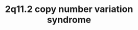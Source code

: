 ---
annotations:
- id: PW:0000013
  parent: disease pathway
  type: Pathway Ontology
  value: disease pathway
authors:
- Shad4
- Fehrhart
description: 'The 2q11.2 copy number variation syndrome can result in the loss of
  up to 27 protein-coding genes. Patients with 2q11.2 deletions were reported to have
  developmental delay, speech delay and ADHD, while subjects with 2q11.2 duplications
  apart from developmental delay had gastroesophageal reflux and short stature (DOI:
  10.1002/ajmg.a.37269).'
last-edited: 2022-12-10
organisms:
- Homo sapiens
redirect_from:
- /index.php/Pathway:WP5221
- /instance/WP5221
- /instance/WP5221_rr122738
revision: r122738
schema-jsonld:
- '@context': https://schema.org/
  '@id': https://wikipathways.github.io/pathways/WP5221.html
  '@type': Dataset
  creator:
    '@type': Organization
    name: WikiPathways
  description: 'The 2q11.2 copy number variation syndrome can result in the loss of
    up to 27 protein-coding genes. Patients with 2q11.2 deletions were reported to
    have developmental delay, speech delay and ADHD, while subjects with 2q11.2 duplications
    apart from developmental delay had gastroesophageal reflux and short stature (DOI:
    10.1002/ajmg.a.37269).'
  keywords:
  - 1-acyl LPA
  - ADRA2B
  - ANKRD23
  - ANKRD36
  - ANKRD36B
  - ANKRD36C
  - ANKRD39
  - ARID5A
  - ASTL
  - CIAO1
  - CIAO2A
  - CIAO2B
  - CNNM3
  - CNNM4
  - COL2A1
  - COX11
  - DUSP2
  - ERBB2
  - FAHD2B
  - FAHD2CP
  - FAM178B
  - FER1L5
  - G3P
  - GPAT2
  - IGKV1OR2-11
  - IGKV1OR2-3
  - IGKV1OR2-6
  - IGKV1OR2-9
  - IGKV2OR2-1
  - IGKV2OR2-10
  - IGKV2OR2-2
  - IGKV2OR2-7
  - IGKV2OR2-7D
  - IGKV2OR2-8
  - IGKV3OR2-5
  - ITPRIPL1
  - KANSL3
  - LINC00342
  - LMAN2L
  - MAPK1
  - MAPK3
  - MIR3127
  - MMS19
  - NCAPH
  - NEURL3
  - OR7E102P
  - PARL
  - PLXNB2
  - Pre-mRNA
  - RHOA
  - RN7SL210P
  - RN7SL313P
  - RNA5SP101
  - SEMA4C
  - SNRNP200
  - STARD7
  - STARD7-AS1
  - TMEM127
  - TRIM43
  - TRIM43B
  - TRIM43CP
  - TRIM51JP
  - TRIM64FP
  - UBTFL3
  - UBTFL5
  - ZP2
  - glycoproteins
  - phosphatidylcholines
  - proteins
  license: CC0
  name: 2q11.2 copy number variation syndrome
seo: CreativeWork
title: 2q11.2 copy number variation syndrome
wpid: WP5221
---